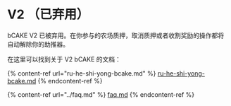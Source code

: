 # V2 （已弃用）

bCAKE V2 已被弃用。在你参与的农场质押，取消质押或者收割奖励的操作都将自动解除你的助推器。&#x20;

在这里可以找到关于 V2 bCAKE 的文档：

{% content-ref url="ru-he-shi-yong-bcake.md" %}
[ru-he-shi-yong-bcake.md](ru-he-shi-yong-bcake.md)
{% endcontent-ref %}

{% content-ref url="../faq.md" %}
[faq.md](../faq.md)
{% endcontent-ref %}
